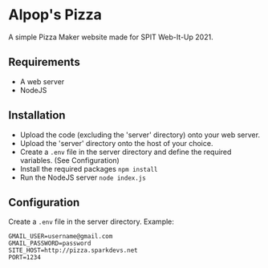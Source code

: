 # Alpop's Pizza

A simple Pizza Maker website made for SPIT Web-It-Up 2021.

## Requirements
- A web server
- NodeJS

## Installation

- Upload the code (excluding the 'server' directory) onto your web server.
- Upload the 'server' directory onto the host of your choice.
- Create a `.env` file in the server directory and define the required variables. (See Configuration)
- Install the required packages `npm install`
- Run the NodeJS server `node index.js`

## Configuration

Create a `.env` file in the server directory.
Example:
```
GMAIL_USER=username@gmail.com
GMAIL_PASSWORD=password
SITE_HOST=http://pizza.sparkdevs.net
PORT=1234
```
